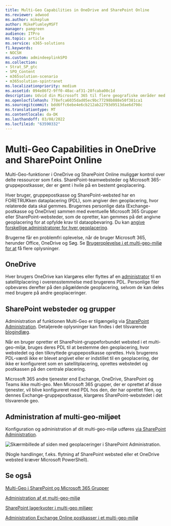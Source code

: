 ```yaml
---
title: Multi-Geo Capabilities in OneDrive and SharePoint Online
ms.reviewer: adwood
ms.author: mikeplum
author: MikePlumleyMSFT
manager: pamgreen
audience: ITPro
ms.topic: article
ms.service: o365-solutions
f1.keywords:
- NOCSH
ms.custom: admindeeplinkSPO
ms.collection:
- Strat_SP_gtc
- SPO_Content
- m365solution-scenario
- m365solution-spintranet
ms.localizationpriority: medium
ms.assetid: 094e86f2-9ff0-40ac-af31-28fcaba00c1d
description: Udvid din Microsoft 365 til flere geografiske områder med multi-geo-funktioner i OneDrive Online.
ms.openlocfilehash: 778efca6035dad05ec9bc77298b888e50f381ca1
ms.sourcegitcommit: bdd6ffc6ebe4e6cb212ab22793d9513dae6d798c
ms.translationtype: MT
ms.contentlocale: da-DK
ms.lasthandoff: 03/08/2022
ms.locfileid: "63590332"
---
```

# <a name="multi-geo-capabilities-in-onedrive-and-sharepoint-online"></a>Multi-Geo Capabilities in OneDrive and SharePoint Online

Multi-Geo-funktioner i OneDrive og SharePoint Online muliggør kontrol over delte ressourcer som f.eks. SharePoint-teamwebsteder og Microsoft 365-gruppepostkasser, der er gemt i hvile på en bestemt geoplacering.

Hver bruger, gruppepostkasse og SharePoint-websted har en FORETRUKken dataplacering (PDL), som angiver den geoplacering, hvor relaterede data skal gemmes. Brugernes personlige data (Exchange-postkasse og OneDrive) sammen med eventuelle Microsoft 365 Grupper eller SharePoint-websteder, som de opretter, kan gemmes på det angivne geoplacering for at opfylde krav til dataopbevaring. Du kan [angive forskellige administratorer for hver geoplacering](add-a-sharepoint-geo-admin.md).

Brugerne får en problemfri oplevelse, når de bruger Microsoft 365, herunder Office, OneDrive og Søg. Se [Brugeroplevelse i et multi-geo-miljø for at](multi-geo-user-experience.md) få flere oplysninger.

## <a name="onedrive"></a>OneDrive

Hver brugers OneDrive kan klargøres eller flyttes af en [administrator](move-onedrive-between-geo-locations.md) til en satellitplacering i overensstemmelse med brugerens PDL. Personlige filer opbevares derefter på den pågældende geoplacering, selvom de kan deles med brugere på andre geoplaceringer.

## <a name="sharepoint-sites-and-groups"></a>SharePoint websteder og grupper

Administration af funktionen Multi-Geo er tilgængelig via <a href="https://go.microsoft.com/fwlink/?linkid=2185219" target="_blank">SharePoint Administration</a>. Detaljerede oplysninger kan findes i det tilsvarende [blogindlæg](https://techcommunity.microsoft.com/t5/Office-365-Blog/Now-available-Multi-Geo-in-SharePoint-and-Office-365-Groups/ba-p/263302).

Når en bruger opretter et SharePoint-gruppeforbundet websted i et multi-geo-miljø, bruges deres PDL til at bestemme den geoplacering, hvor webstedet og den tilknyttede gruppepostkasse oprettes. Hvis brugerens PDL-værdi ikke er blevet angivet eller er indstillet til en geoplacering, der ikke er konfigureret som en satellitplacering, oprettes webstedet og postkassen på den centrale placering.

Microsoft 365 andre tjenester end Exchange, OneDrive, SharePoint og Teams ikke multi-geo. Men Microsoft 365 grupper, der er oprettet af disse tjenester, vil blive konfigureret med PDL hos den, der har oprettet filen, og dennes Exchange-gruppepostkasse, klargøres SharePoint-webstedet i det tilsvarende geo. 

## <a name="managing-the-multi-geo-environment"></a>Administration af multi-geo-miljøet

Konfiguration og administration af dit multi-geo-miljø udføres <a href="https://go.microsoft.com/fwlink/?linkid=2185219" target="_blank">via SharePoint Administration</a>. 

![Skærmbillede af siden med geoplaceringer i SharePoint Administration.](../media/sharepoint-multi-geo-admin-center.png)

(Nogle handlinger, f.eks. flytning af SharePoint websted eller et OneDrive websted kræver Microsoft PowerShell).

## <a name="see-also"></a>Se også

[Multi-Geo i SharePoint og Microsoft 365 Grupper](https://techcommunity.microsoft.com/t5/Office-365-Blog/Now-available-Multi-Geo-in-SharePoint-and-Office-365-Groups/ba-p/263302)

[Administration af et multi-geo-miljø](administering-a-multi-geo-environment.md)

[SharePoint lagerkvoter i multi-geo miljøer](sharepoint-multi-geo-storage-quota.md)

[Administration Exchange Online postkasser i et multi-geo-miljø](administering-exchange-online-multi-geo.md)
